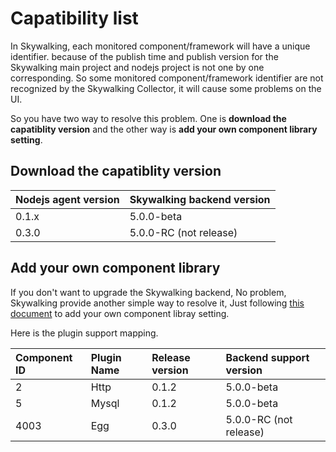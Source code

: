 # Capatibility list
In Skywalking, each monitored component/framework will have a unique identifier. because of the publish time and publish version for the Skywalking main project and nodejs project is not one by one corresponding. So some monitored component/framework identifier are not recognized by the Skywalking Collector, it will cause some problems on the UI.

So you have two way to resolve this problem. One is **download the capatiblity version** and the other way is **add your own component library setting**.

## Download the capatiblity version

| Nodejs agent version| Skywalking backend version|
|:------|:----|
| 0.1.x | 5.0.0-beta |
| 0.3.0 | 5.0.0-RC (not release) |


## Add your own component library
If you don't want to upgrade the Skywalking backend, No problem, Skywalking provide another simple way to resolve it, Just following [this document](https://github.com/apache/incubator-skywalking/blob/master/docs/en/Component-libraries-extend.md) to add your own component libray setting.

Here is the plugin support mapping.

|Component ID | Plugin Name | Release version | Backend support version|
|:-----|:------|:-----|:-----|
| 2 | Http | 0.1.2 | 5.0.0-beta|
| 5 | Mysql | 0.1.2 | 5.0.0-beta|
| 4003 | Egg | 0.3.0 | 5.0.0-RC (not release)|